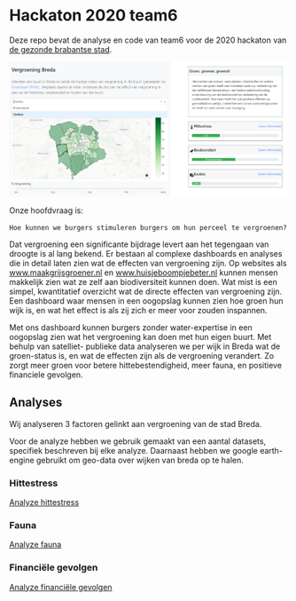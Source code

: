 # Hackaton 2020 team6

Deze repo bevat de analyse en code van team6 voor de 2020 hackaton van [de gezonde brabantse stad](gezondebrabantsestad.nl).

![](./dashboard%20layout/demo%20dashboard%20vergroening%20breda%20v2.png)

Onze hoofdvraag is:

```
Hoe kunnen we burgers stimuleren burgers om hun perceel te vergroenen?
```

Dat vergroening een significante bijdrage levert aan het tegengaan van droogte is al lang bekend. Er bestaan al complexe
dashboards en analyses die in detail laten zien wat de effecten van vergroening zijn. Op websites als www.maakgrijsgroener.nl
en www.huisjeboompjebeter.nl kunnen mensen makkelijk zien wat ze zelf aan biodiversiteit kunnen doen. Wat mist is 
een simpel, kwantitatief overzicht wat de directe effecten van vergroening zijn. Een dashboard waar mensen
in een oogopslag kunnen zien hoe groen hun wijk is, en wat het effect is als zij zich er meer voor zouden inspannen. 

Met ons dashboard kunnen burgers zonder water-expertise in een oogopslag zien wat het vergroening kan doen met 
hun eigen buurt. Met behulp van satelliet- publieke data analyseren we per wijk in Breda wat de groen-status is,
en wat de effecten zijn als de vergroening verandert. Zo zorgt meer groen voor betere hittebestendigheid, meer fauna,
en positieve financiele gevolgen.
  


## Analyses
Wij analyseren 3 factoren gelinkt aan vergroening van de stad Breda.

Voor de analyze hebben we gebruik gemaakt van een aantal datasets, specifiek beschreven bij elke analyze. Daarnaast
hebben we google earth-engine gebruikt om geo-data over wijken van breda op te halen.

### Hittestress
[Analyze hittestress](https://htmlpreview.github.io/?https://github.com/esquire900/hackaton-2020/blob/master/temperatuur/dashboard-export.html)

### Fauna
[Analyze fauna](https://htmlpreview.github.io/?https://github.com/esquire900/hackaton-2020/blob/master/waarnemingen/dashboard-export.html)

### Financiële gevolgen
[Analyze financiële gevolgen](https://htmlpreview.github.io/?https://github.com/esquire900/hackaton-2020/blob/master/kosten/kosten-export.html)
